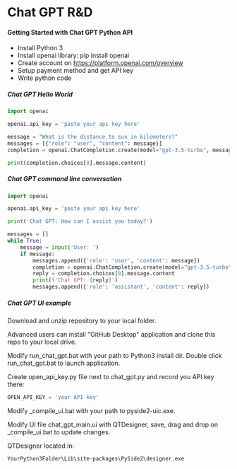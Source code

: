 # Chat GPT R&D

#### Getting Started with Chat GPT Python API
- Install Python 3
- Install openai library: pip install openai
- Create account on https://platform.openai.com/overview
- Setup payment method and get API key
- Write python code

##### Chat GPT Hello World
```Python
import openai

openai.api_key = 'paste your api key here'

message = "What is the distance to sun in kilometers?"
messages = [{"role": "user", "content": message}]
completion = openai.ChatCompletion.create(model="gpt-3.5-turbo", messages=messages)

print(completion.choices[0].message.content)
```

##### Chat GPT command line conversation
```Python
import openai

openai.api_key = 'paste your api key here'

print('Chat GPT: How can I assist you today?')

messages = []
while True:
    message = input('User: ')
    if message:
        messages.append({'role': 'user', 'content': message})
        completion = openai.ChatCompletion.create(model="gpt-3.5-turbo", messages=messages)
        reply = completion.choices[0].message.content
        print(f'Chat GPT: {reply}')
        messages.append({'role': 'assistant', 'content': reply})
```

##### Chat GPT UI example
Download and unzip repository to your local folder.

Advanced users can install "GitHub Desktop" application and clone this repo to your local drive. 

Modify run_chat_gpt.bat with your path to Python3 install dir. Double click run_chat_gpt.bat to launch application.

Create open_api_key.py file next to chat_gpt.py and record you API key there:

```Python
OPEN_API_KEY = 'your API key'
```

Modify _compile_ui.bat with your path to pyside2-uic.exe.

Modify UI file chat_gpt_main.ui with QTDesigner, save, drag and drop on _compile_ui.bat to update changes.

QTDesigner located in:

`YourPython3Folder\Lib\site-packages\PySide2\designer.exe`